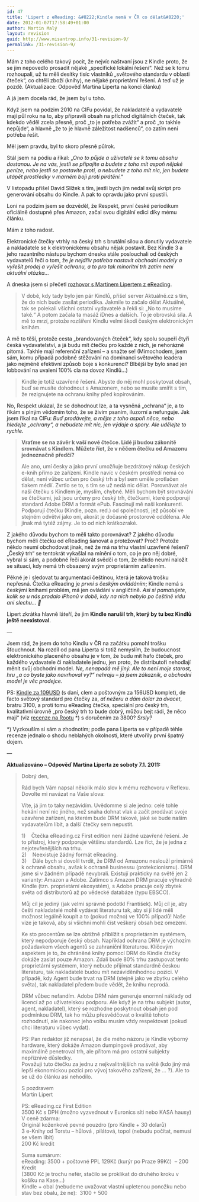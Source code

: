 ```yaml
---
id: 47
title: 'Lipert z eReading: &#8222;Kindle nemá v ČR co dělat&#8220;'
date: 2012-01-07T17:58:49+01:00
author: Martin Malý
layout: revision
guid: http://www.misantrop.info/31-revision-9/
permalink: /31-revision-9/
---
```

Mám z toho celého takový pocit, že nejvíc naštvaní jsou z Kindle proto, že se jim nepovedlo prosadit nějaké &#8222;specifické lokální řešení&#8220;. Než se k tomu rozhoupali, už tu měli desítky tisíc vlastníků &#8222;světového standardu v oblasti čteček&#8220;, co chtěli zboží (knihy), ne nějaké proprietární řešení. A teď už je pozdě. (Aktualizace: Odpověď Martina Liperta na konci článku)  
<!--more-->

A já jsem docela rád, že jsem byl u toho.

Když jsem na podzim 2010 na CIFu povídal, že nakladatelé a vydavatelé mají půl roku na to, aby připravili obsah na příchod digitálních čteček, tak kdekdo věděl zcela přesně, proč &#8222;to je potřeba zvážit&#8220; a proč &#8222;to takhle nepůjde&#8220;, a hlavně &#8222;že to je hlavně záležitost nadšenců&#8220;, co zatím není potřeba řešit.

Měl jsem pravdu, byl to skoro přesně půlrok.

Stál jsem na pódiu a říkal: &#8222;_Ono to půjde a uživatelé se k tomu obsahu dostanou. Je na vás, jestli se připojíte a budete z toho mít aspoň nějaké peníze, nebo jestli se postavíte proti, a nebudete z toho mít nic, jen budete utápět prostředky v marném boji proti pirátění._&#8220;

V listopadu přišel David Slížek s tím, jestli bych jim nedal svůj skript pro generování obsahu do Kindle. A pak to opravdu jako první spustili.

Loni na podzim jsem se dozvěděl, že Respekt, první české periodikum oficiálně dostupné přes Amazon, začal svou digitální edici díky mému článku.

Mám z toho radost.

Elektronické čtečky vtrhly na český trh s brutální silou a donutily vydavatele a nakladatele se k elektronickému obsahu nějak postavit. Bez Kindle 3 a jeho razantního nástupu bychom dneska stále poslouchali od českých vydavatelů řeči o tom, že _je nejdřív potřeba nastavit obchodní modely a vyřešit prodej a vyřešit ochranu, a to pro tak minoritní trh zatím není aktuální otázka&#8230;_

A dneska jsem si přečetl [rozhovor s Martinem Lipertem z eReading](http://www.reflex.cz/clanek/zpravy/44679/ctecka-kindle-nema-v-ceskem-prostredi-co-delat-rika-spoluzakladatel-obchodu-s-elektronickymi-knihami-ereading-cz.html).

> V době, kdy tady bylo jen pár Kindlů, přišel server Aktuálně.cz s tím, že do nich bude zasílat periodika. Jakmile to začalo dělat Aktuálně, tak se polekali všichni ostatní vydavatelé a řekli si: „No to musíme také.“ A potom začala ta masáž iDnes a dalších. To je obrovská síla. A mě to mrzí, protože rozšíření Kindlu velmi škodí českým elektronickým knihám.

A mě to těší, protože cesta &#8222;brandovaných čteček&#8220;, kdy spolu soupeří čtyři česká vydavatelství, a já budu mít čtečku pro každé z nich, je nehorázně pitomá. Takhle mají referenční zařízení &#8211; a snažte se! (Mimochodem, jsem sám, komu připadá podobné stěžování na dominanci světového leadera jako nejméně efektivní způsob boje s konkurencí? Blbější by bylo snad jen lobbování na uvalení 100% cla na dovoz Kindlů&#8230;)

> Kindle je totiž uzavřené řešení. Abyste do něj mohl poskytovat obsah, buď se musíte dohodnout s Amazonem, nebo se musíte smířit s tím, že rezignujete na ochranu knihy před kopírováním.

No, Respekt ukázal, že se dohodnout lze, a ta vysněná &#8222;ochrana&#8220; je, a to říkám s plným vědomím toho, že se živím psaním, iluzorní a nefunguje. Jak jsem říkal na CIFu: _Buď prodávejte, a mějte z toho aspoň něco, nebo hledejte &#8222;ochrany&#8220;, a nebudete mít nic, jen výdaje a spory. Ale udělejte to rychle._

> **Vraťme se na závěr k vaší nové čtečce. Lidé ji budou zákonitě srovnávat s Kindlem. Můžete říct, že v něčem čtečku od Amazonu jednoznačně předčí?**
> 
> Ale ano, umí česky a jako první umožňuje bezdrátový nákup českých e-knih přímo ze zařízení. Kindle navíc v českém prostředí nemá co dělat, není vůbec určen pro český trh a byl sem uměle protlačen tlakem médií. Zvrtlo se to, s tím se už nedá nic dělat. Porovnávat ale naši čtečku s Kindlem je, myslím, chybné. Měli bychom být srovnáváni se čtečkami, jež jsou určeny pro český trh, čtečkami, které podporují standard Adobe DRM a formát ePub. Fascinují mě naši konkurenti. Podporují čtečku (Kindle, pozn. red.) od společnosti, jež působí ve stejném odvětví jako oni, akorát je dočasně prostorově oddělena. Ale jinak má tytéž zájmy. Je to od nich krátkozraké.

Z jakého důvodu bychom to měli takto porovnávat? Z jakého důvodu bychom měli čtečku od eReading šanovat a protežovat? Proč? Protože někdo neumí obchodovat jinak, než že má na trhu vlastní uzavřené řešení? &#8222;Český trh&#8220; se tentokrát vykašlal na mínění o tom, co je pro něj dobré, vybral si sám, a podobné řeči akorát svědčí o tom, že někdo neumí naložit se situací, kdy nemá trh obsazený svým proprietárním zařízením.

Pěkné je i sledovat tu argumentaci češtinou, která je taková trošku nepřesná. Čtečka eReading je _první s českým ovládáním_; Kindle nemá s českými knihami problém, má jen ovládání v angličtině. _Asi si pamatujete, kolik se u nás prodalo iPhonů v době, kdy na nich nebylo po češtině vidu ani slechu&#8230; 🙂_

Lipert zkrátka hlavně láteří, že jim **Kindle narušil trh, který by tu bez Kindlů ještě neexistoval**.

&#8212;

Jsem rád, že jsem do toho Kindlu v ČR na začátku pomohl trošku šťouchnout. Na rozdíl od pana Liperta si totiž nemyslím, že budoucnost elektronického placeného obsahu je v tom, že budu mít hafo čteček, pro každého vydavatele či nakladatele jednu, jen proto, že distributoři nehodlají měnit svůj obchodní model. _Ne, nenapadá mě jiný. Ale to není moje starost, hru &#8222;a co byste jako navrhoval vy?&#8220; nehraju &#8211; já jsem zákazník, a obchodní model je věc prodejce._ 

PS: [Kindle za 109USD](http://www.amazon.com/gp/product/B0051QVF7A/ref=as_li_ss_tl?ie=UTF8&tag=dein-20&linkCode=as2&camp=1789&creative=390957&creativeASIN=B0051QVF7A) (s daní, clem a poštovným za 156USD komplet), de facto světový standard pro čtečky za, _ať nežeru a dám dolar za dvacet_, bratru 3100, a proti tomu eReading čtečka, speciální pro český trh, kvalitativní úrovně &#8222;pro český trh to bude dobrý, můžou bejt rádi, že něco mají&#8220; (viz [recenze na Rootu](http://www.root.cz/clanky/ctecka-ereading-nedokonala-prvni-vlastovka/) *) s doručením za 3800? _Srsly?_

*) Vyzkouším si sám a zhodnotím; podle pana Liperta se v případě téhle recenze jednalo o shodu neblahých okolností, které utvořily první špatný dojem.

&#8212;

**Aktualizováno &#8211; Odpověď Martina Liperta ze soboty 7.1. 2011:**

> Dobrý den,
> 
> Rád bych Vám napsal několik málo slov k mému rozhovoru v Reflexu. Dovolte mi navázat na Vaše slova:
> 
> Víte, já jim to taky nezávidím. Uvědomme si ale jedno: celé tohle hekání není nic jiného, než snaha dohnat vlak a začít prodávat svoje uzavřené zařízení, na kterém bude DRM takové, jaké se bude našim vydavatelům líbit, a další čtečky sem nepustit.
> 
> 1)    Čtečka eReading.cz First edition není žádné uzavřené řešení. Je to přístroj, který podporuje většinu standardů. Lze říct, že je jedna z nejotevřenějších na trhu.  
> 2)    Neexistuje žádný formát eReading.  
> 3)    Dále bych si dovolil tvrdit, že DRM od Amazonu neslouží primárně k ochraně obsahu, avšak k ochraně businessu (protekcionismu). DRM jsme si v žádném případě nevybrali. Existují prakticky na světě jen 2 varianty: Amazon a Adobe. Zatímco s Amazon DRM pracuje výhradně Kindle (tzn. proprietární ekosystém), s Adobe pracuje celý zbytek světa od distributorů až po vědecké databáze (typu EBSCO).
> 
> Můj cíl je jediný (jak velmi správně podotkl František). Můj cíl je, aby čeští nakladatelé mohli vydávat literaturu tak, aby si jí lidé měli možnost legálně koupit a to (pokud možno) ve 100% případů! Naše vize je taková, aby si všichni mohli číst veškerý obsah bez omezení.
> 
> Ke sto procentům se lze obtížně přiblížit s proprietárním systémem, který nepodporuje český obsah. Například ochrana DRM je výchozím požadavkem všech agentů se zahraniční literaturou. Klíčovým aspektem je to, že chráněné knihy pomocí DRM do Kindle čtečky dokáže zaslat pouze Amazon. Zdali bude 80% trhu zastupovat tento proprietární systémem, který nebude přijímat standardně českou literaturu, tak nakladatelé budou mít nezáviděníhodnou pozici. V případě, kdy Agent bude trvat na DRM (stejně jako ve zbytku celého světa), tak nakladatel předem bude vědět, že knihu neprodá.
> 
> DRM vůbec nefandím. Adobe DRM nám generuje enormní náklady od licencí až po uživatelskou podporu. Ale když je na trhu subjekt (autor, agent, nakladatel), který se rozhodne poskytnout obsah jen pod podmínkou DRM, tak ho můžu přesvědčovat o kvalitě tohoto rozhodnutí, ale nakonec jeho volbu musím vždy respektovat (pokud chci literaturu vůbec vydat).
> 
> PS: Pan redaktor již nenapsal, že dle mého názoru je Kindle výborný hardware, který dokáže Amazon dumpingově prodávat, aby maximálně penetroval trh, ale přitom má pro ostatní subjekty nepříznivé důsledky.  
> Považuji tuto čtečku za jednu z nejkvalitnějších na světě (kdo jiný má lepší ekonomickou pozici pro vývoj takového zařízení, že … ?). Ale to se už do článku asi nehodilo.
> 
> S pozdravem  
> Martin Lipert
> 
> PS: eReading.cz First Edition  
> 3500 Kč s DPH (možno vyzvednout v Euronics síti nebo KASA hausy)  
> V ceně zdarma:  
> Originál koženkové pevné pouzdro (pro Kindle + 30 dolarů)  
> 3 e-Knihy od Torstu – hůlová , pilátová, topol (nebudu počítat, nemusí se všem líbit)  
> 200 Kč kredit
> 
> Suma sumárum:  
> eReading: 3500 + poštovné PPL 129Kč (kurýr po Praze 99Kč)  – 200 Kredit  
> (3800 Kč je trochu nefér, stačilo se proklikat do druhého kroku v košíku na Kase…)  
> Kindle + obal (nebudeme uvažovat vlastní upletenou ponožku nebo stav bez obalu, že ne):  3100 + 500